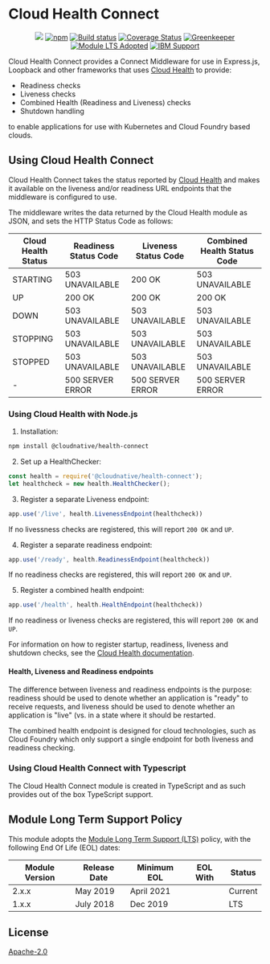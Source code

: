 # Cloud Health Connect
<p align=center>
<a href='http://CloudNativeJS.io/'><img src='https://img.shields.io/badge/homepage-CloudNativeJS-blue.svg'></a>
<a href='https://www.npmjs.com/package/@cloudnative/health-connect'><img src='https://img.shields.io/npm/v/@cloudnative/health-connect' alt='npm'/></a>
<a href="http://travis-ci.org/CloudNativeJS/cloud-health-connect"><img src="https://secure.travis-ci.org/CloudNativeJS/cloud-health-connect.svg?branch=master" alt="Build status"></a>
<a href='https://coveralls.io/github/CloudNativeJS/cloud-health-connect?branch=master'><img src='https://coveralls.io/repos/github/CloudNativeJS/cloud-health-connect/badge.svg?branch=master' alt='Coverage Status' /></a>
<a href='https://greenkeeper.io/'><img src='https://badges.greenkeeper.io/CloudNativeJS/cloud-health-connect.svg' alt='Greenkeeper' /></a>
<a href='http://github.com/CloudNativeJS/ModuleLTS'><img src='https://img.shields.io/badge/Module%20LTS-Adopted-brightgreen.svg?style=flat' alt='Module LTS Adopted' /></a> 
<a href='http://ibm.biz/node-support'><img src='https://img.shields.io/badge/IBM%20Support-Frameworks-brightgreen.svg?style=flat' alt='IBM Support' /></a>   
</p>

Cloud Health Connect provides a Connect Middleware for use in Express.js, Loopback and other frameworks that uses [Cloud Health](http://github.com/CloudNativeJS/cloud-health) to provide:

* Readiness checks
* Liveness checks
* Combined Health (Readiness and Liveness) checks
* Shutdown handling

to enable applications for use with Kubernetes and Cloud Foundry based clouds.

## Using Cloud Health Connect

Cloud Health Connect takes the status reported by [Cloud Health](http://github.com/CloudNativeJS/cloud-health) and makes it available on the liveness and/or readiness URL endpoints that the middleware is configured to use.

The middleware writes the data returned by the Cloud Health module as JSON, and sets the HTTP Status Code as follows:

| Cloud Health Status | Readiness Status Code | Liveness Status Code | Combined Health Status Code |
|---------------------|-----------------------|----------------------|-----------------------------|
| STARTING            | 503 UNAVAILABLE       | 200 OK               | 503 UNAVAILABLE             |
| UP                  | 200 OK                | 200 OK               | 200 OK                      |
| DOWN                | 503 UNAVAILABLE       | 503 UNAVAILABLE      | 503 UNAVAILABLE             |
| STOPPING            | 503 UNAVAILABLE       | 503 UNAVAILABLE      | 503 UNAVAILABLE             |
| STOPPED             | 503 UNAVAILABLE       | 503 UNAVAILABLE      | 503 UNAVAILABLE             |
| -		               | 500 SERVER ERROR      | 500 SERVER ERROR     | 500 SERVER ERROR            |


### Using Cloud Health with Node.js
1. Installation:
  ```bash
  npm install @cloudnative/health-connect
  ```
2. Set up a HealthChecker:

  ```js
  const health = require('@cloudnative/health-connect');
  let healthcheck = new health.HealthChecker();
  ```
  
3. Register a separate Liveness endpoint:

  ```js
  app.use('/live', health.LivenessEndpoint(healthcheck))
  ```
  If no livessness checks are registered, this will report `200 OK` and `UP`.
    
4. Register a separate readiness endpoint:

  ```js
  app.use('/ready', health.ReadinessEndpoint(healthcheck))
  ```
  If no readiness checks are registered, this will report `200 OK` and `UP`.
  
5. Register a combined health endpoint:

  ```js
  app.use('/health', health.HealthEndpoint(healthcheck))
  ```
  If no readiness or liveness checks are registered, this will report `200 OK` and `UP`.

For information on how to register startup, readiness, liveness and shutdown checks, see the [Cloud Health documentation](https://github.com/CloudNativeJS/cloud-health/blob/master/README.md).

#### Health, Liveness and Readiness endpoints

The difference between liveness and readiness endpoints is the purpose: readiness should be used to denote whether an application is "ready" to receive requests, and liveness should be used to denote whether an application is "live" (vs. in a state where it should be restarted.

The combined health endpoint is designed for cloud technologies, such as Cloud Foundry which only support a single endpoint for both liveness and readiness checking.

### Using Cloud Health Connect with Typescript
The Cloud Health Connect module is created in TypeScript and as such provides out of the box TypeScript support.

## Module Long Term Support Policy

This module adopts the [Module Long Term Support (LTS)](http://github.com/CloudNativeJS/ModuleLTS) policy, with the following End Of Life (EOL) dates:

| Module Version   | Release Date | Minimum EOL | EOL With     | Status  |
|------------------|--------------|-------------|--------------|---------|
| 2.x.x	         | May 2019     | April 2021  |              | Current |
| 1.x.x	         | July 2018    | Dec 2019    |              | LTS |


## License

  [Apache-2.0](LICENSE)
